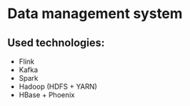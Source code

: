 # Data management system

## Used technologies:

- Flink
- Kafka
- Spark
- Hadoop (HDFS + YARN)
- HBase + Phoenix
